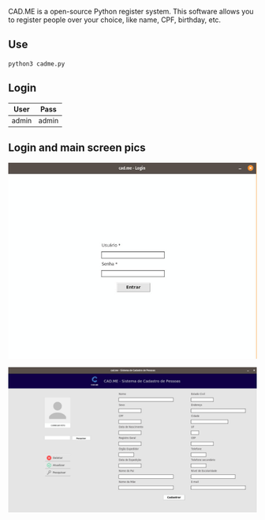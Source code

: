 CAD.ME is a open-source Python register system. This software allows you to register people over your choice, like name, CPF, birthday, etc. 

## Use 

```
python3 cadme.py
```

## Login

| User   | Pass   |
| ------ |:------:|
| admin  | admin  |

## Login and main screen pics

![Login screen.](/assets/login_screen.jpg "Login screen.")

![Main screen.](/assets/main_screen.jpg "Main screen.")

